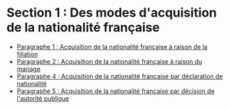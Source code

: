# Section 1 : Des modes d'acquisition de la nationalité française

- [Paragraphe 1 : Acquisition de la nationalité française à raison de la filiation](paragraphe-1)
- [Paragraphe 2 : Acquisition de la nationalité française à raison du mariage](paragraphe-2)
- [Paragraphe 4 : Acquisition de la nationalité française par déclaration de nationalité](paragraphe-4)
- [Paragraphe 5 : Acquisition de la nationalité française par décision de l'autorité publique](paragraphe-5)
